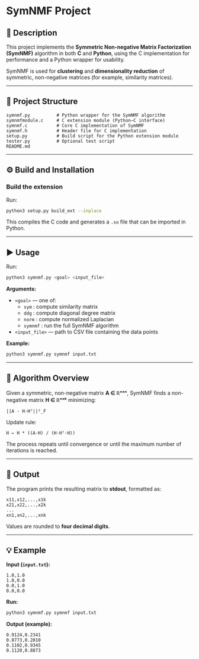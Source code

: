 # SymNMF Project

## 📘 Description
This project implements the **Symmetric Non-negative Matrix Factorization (SymNMF)** algorithm in both **C** and **Python**, using the C implementation for performance and a Python wrapper for usability.  

SymNMF is used for **clustering** and **dimensionality reduction** of symmetric, non-negative matrices (for example, similarity matrices).

---

## 📂 Project Structure
```
symnmf.py          # Python wrapper for the SymNMF algorithm  
symnmfmodule.c     # C extension module (Python–C interface)  
symnmf.c           # Core C implementation of SymNMF  
symnmf.h           # Header file for C implementation  
setup.py           # Build script for the Python extension module  
tester.py          # Optional test script  
README.md
```

---

## ⚙️ Build and Installation

### Build the extension
Run:
```bash
python3 setup.py build_ext --inplace
```

This compiles the C code and generates a `.so` file that can be imported in Python.

---

## ▶️ Usage
Run:
```bash
python3 symnmf.py <goal> <input_file>
```

**Arguments:**
- `<goal>` — one of:
  - `sym` : compute similarity matrix  
  - `ddg` : compute diagonal degree matrix  
  - `norm` : compute normalized Laplacian  
  - `symnmf` : run the full SymNMF algorithm  
- `<input_file>` — path to CSV file containing the data points  

**Example:**
```bash
python3 symnmf.py symnmf input.txt
```

---

## 🧮 Algorithm Overview
Given a symmetric, non-negative matrix **A ∈ ℝⁿˣⁿ**, SymNMF finds a non-negative matrix **H ∈ ℝⁿˣᵏ** minimizing:

```
||A - H·Hᵀ||²_F
```

Update rule:

```
H ← H * ((A·H) / (H·Hᵀ·H))
```

The process repeats until convergence or until the maximum number of iterations is reached.

---

## 🧾 Output
The program prints the resulting matrix to **stdout**, formatted as:
```
x11,x12,...,x1k
x21,x22,...,x2k
...
xn1,xn2,...,xnk
```
Values are rounded to **four decimal digits**.

---

## 💡 Example

**Input (`input.txt`):**
```
1.0,1.0
1.0,0.0
0.0,1.0
0.0,0.0
```

**Run:**
```bash
python3 symnmf.py symnmf input.txt
```

**Output (example):**
```
0.9124,0.2341
0.8773,0.2010
0.1102,0.9345
0.1120,0.8873
```

